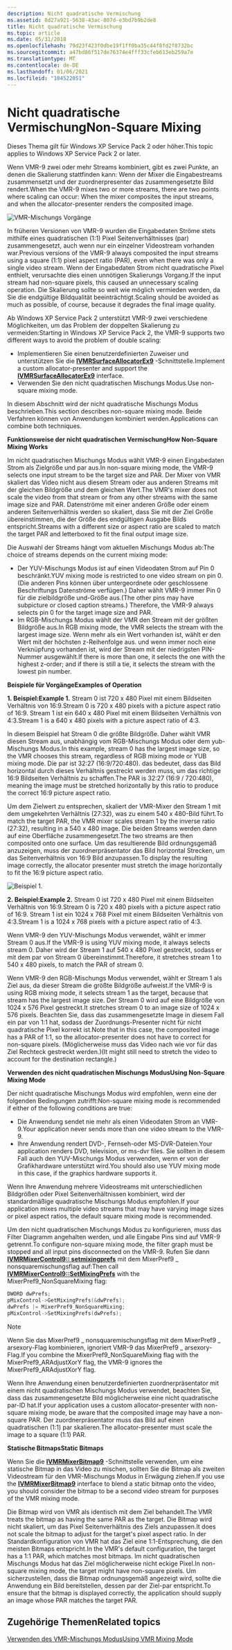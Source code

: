 ```yaml
---
description: Nicht quadratische Vermischung
ms.assetid: 8d27a921-5638-43ac-807d-e3bd7b9b2de8
title: Nicht quadratische Vermischung
ms.topic: article
ms.date: 05/31/2018
ms.openlocfilehash: 79d23f423f0dbe19f1ff0ba35c44f8fd2f8732bc
ms.sourcegitcommit: a47bd86f517de76374e4fff33cfeb613eb259a7e
ms.translationtype: MT
ms.contentlocale: de-DE
ms.lasthandoff: 01/06/2021
ms.locfileid: "104522051"
---
```

# <a name="non-square-mixing"></a><span data-ttu-id="fa9ab-103">Nicht quadratische Vermischung</span><span class="sxs-lookup"><span data-stu-id="fa9ab-103">Non-Square Mixing</span></span>

<span data-ttu-id="fa9ab-104">Dieses Thema gilt für Windows XP Service Pack 2 oder höher.</span><span class="sxs-lookup"><span data-stu-id="fa9ab-104">This topic applies to Windows XP Service Pack 2 or later.</span></span>

<span data-ttu-id="fa9ab-105">Wenn VMR-9 zwei oder mehr Streams kombiniert, gibt es zwei Punkte, an denen die Skalierung stattfinden kann: Wenn der Mixer die Eingabestreams zusammensetzt und der zuordnerpresenter das zusammengesetzte Bild rendert.</span><span class="sxs-lookup"><span data-stu-id="fa9ab-105">When the VMR-9 mixes two or more streams, there are two points where scaling can occur: When the mixer composites the input streams, and when the allocator-presenter renders the composited image.</span></span>

![VMR-Mischungs Vorgänge](images/vmr-nonsquare-mixing.png)

<span data-ttu-id="fa9ab-107">In früheren Versionen von VMR-9 wurden die Eingabedaten Ströme stets mithilfe eines quadratischen (1:1) Pixel Seitenverhältnisses (par) zusammengesetzt, auch wenn nur ein einzelner Videostream vorhanden war.</span><span class="sxs-lookup"><span data-stu-id="fa9ab-107">Previous versions of the VMR-9 always composited the input streams using a square (1:1) pixel aspect ratio (PAR), even when there was only a single video stream.</span></span> <span data-ttu-id="fa9ab-108">Wenn der Eingabedaten Strom nicht quadratische Pixel enthielt, verursachte dies einen unnötigen Skalierungs Vorgang.</span><span class="sxs-lookup"><span data-stu-id="fa9ab-108">If the input stream had non-square pixels, this caused an unnecessary scaling operation.</span></span> <span data-ttu-id="fa9ab-109">Die Skalierung sollte so weit wie möglich vermieden werden, da Sie die endgültige Bildqualität beeinträchtigt.</span><span class="sxs-lookup"><span data-stu-id="fa9ab-109">Scaling should be avoided as much as possible, of course, because it degrades the final image quality.</span></span>

<span data-ttu-id="fa9ab-110">Ab Windows XP Service Pack 2 unterstützt VMR-9 zwei verschiedene Möglichkeiten, um das Problem der doppelten Skalierung zu vermeiden:</span><span class="sxs-lookup"><span data-stu-id="fa9ab-110">Starting in Windows XP Service Pack 2, the VMR-9 supports two different ways to avoid the problem of double scaling:</span></span>

-   <span data-ttu-id="fa9ab-111">Implementieren Sie einen benutzerdefinierten Zuweiser und unterstützen Sie die [**IVMRSurfaceAllocatorEx9**](/previous-versions/windows/desktop/api/Vmr9/nn-vmr9-ivmrsurfaceallocatorex9) -Schnittstelle.</span><span class="sxs-lookup"><span data-stu-id="fa9ab-111">Implement a custom allocator-presenter and support the [**IVMRSurfaceAllocatorEx9**](/previous-versions/windows/desktop/api/Vmr9/nn-vmr9-ivmrsurfaceallocatorex9) interface.</span></span>
-   <span data-ttu-id="fa9ab-112">Verwenden Sie den nicht quadratischen Mischungs Modus.</span><span class="sxs-lookup"><span data-stu-id="fa9ab-112">Use non-square mixing mode.</span></span>

<span data-ttu-id="fa9ab-113">In diesem Abschnitt wird der nicht quadratische Mischungs Modus beschrieben.</span><span class="sxs-lookup"><span data-stu-id="fa9ab-113">This section describes non-square mixing mode.</span></span> <span data-ttu-id="fa9ab-114">Beide Verfahren können von Anwendungen kombiniert werden.</span><span class="sxs-lookup"><span data-stu-id="fa9ab-114">Applications can combine both techniques.</span></span>

<span data-ttu-id="fa9ab-115">**Funktionsweise der nicht quadratischen Vermischung**</span><span class="sxs-lookup"><span data-stu-id="fa9ab-115">**How Non-Square Mixing Works**</span></span>

<span data-ttu-id="fa9ab-116">Im nicht quadratischen Mischungs Modus wählt VMR-9 einen Eingabedaten Strom als Zielgröße und par aus.</span><span class="sxs-lookup"><span data-stu-id="fa9ab-116">In non-square mixing mode, the VMR-9 selects one input stream to be the target size and PAR.</span></span> <span data-ttu-id="fa9ab-117">Der Mixer von VMR skaliert das Video nicht aus diesem Stream oder aus anderen Streams mit der gleichen Bildgröße und dem gleichen Wert.</span><span class="sxs-lookup"><span data-stu-id="fa9ab-117">The VMR's mixer does not scale the video from that stream or from any other streams with the same image size and PAR.</span></span> <span data-ttu-id="fa9ab-118">Datenströme mit einer anderen Größe oder einem anderen Seitenverhältnis werden so skaliert, dass Sie mit der Ziel Größe übereinstimmen, die der Größe des endgültigen Ausgabe Bilds entspricht.</span><span class="sxs-lookup"><span data-stu-id="fa9ab-118">Streams with a different size or aspect ratio are scaled to match the target PAR and letterboxed to fit the final output image size.</span></span>

<span data-ttu-id="fa9ab-119">Die Auswahl der Streams hängt vom aktuellen Mischungs Modus ab:</span><span class="sxs-lookup"><span data-stu-id="fa9ab-119">The choice of streams depends on the current mixing mode:</span></span>

-   <span data-ttu-id="fa9ab-120">Der YUV-Mischungs Modus ist auf einen Videodaten Strom auf Pin 0 beschränkt.</span><span class="sxs-lookup"><span data-stu-id="fa9ab-120">YUV mixing mode is restricted to one video stream on pin 0.</span></span> <span data-ttu-id="fa9ab-121">(Die anderen Pins können über untergeordnete oder geschlossene Beschriftungs Datenströme verfügen.) Daher wählt VMR-9 immer Pin 0 für die zielbildgröße und-Größe aus.</span><span class="sxs-lookup"><span data-stu-id="fa9ab-121">(The other pins may have subpicture or closed caption streams.) Therefore, the VMR-9 always selects pin 0 for the target image size and PAR.</span></span>
-   <span data-ttu-id="fa9ab-122">Im RGB-Mischungs Modus wählt der VMR den Stream mit der größten Bildgröße aus.</span><span class="sxs-lookup"><span data-stu-id="fa9ab-122">In RGB mixing mode, the VMR selects the stream with the largest image size.</span></span> <span data-ttu-id="fa9ab-123">Wenn mehr als ein Wert vorhanden ist, wählt er den Wert mit der höchsten z-Reihenfolge aus. und wenn immer noch eine Verknüpfung vorhanden ist, wird der Stream mit der niedrigsten PIN-Nummer ausgewählt.</span><span class="sxs-lookup"><span data-stu-id="fa9ab-123">If there is more than one, it selects the one with the highest z-order; and if there is still a tie, it selects the stream with the lowest pin number.</span></span>

<span data-ttu-id="fa9ab-124">**Beispiele für Vorgänge**</span><span class="sxs-lookup"><span data-stu-id="fa9ab-124">**Examples of Operation**</span></span>

<span data-ttu-id="fa9ab-125">**1. Beispiel:**</span><span class="sxs-lookup"><span data-stu-id="fa9ab-125">**Example 1.**</span></span> <span data-ttu-id="fa9ab-126">Stream 0 ist 720 x 480 Pixel mit einem Bildseiten Verhältnis von 16:9.</span><span class="sxs-lookup"><span data-stu-id="fa9ab-126">Stream 0 is 720 x 480 pixels with a picture aspect ratio of 16:9.</span></span> <span data-ttu-id="fa9ab-127">Stream 1 ist ein 640 x 480 Pixel mit einem Bildseiten Verhältnis von 4:3.</span><span class="sxs-lookup"><span data-stu-id="fa9ab-127">Stream 1 is a 640 x 480 pixels with a picture aspect ratio of 4:3.</span></span>

<span data-ttu-id="fa9ab-128">In diesem Beispiel hat Stream 0 die größte Bildgröße. Daher wählt VMR diesen Stream aus, unabhängig vom RGB-Mischungs Modus oder dem yub-Mischungs Modus.</span><span class="sxs-lookup"><span data-stu-id="fa9ab-128">In this example, stream 0 has the largest image size, so the VMR chooses this stream, regardless of RGB mixing mode or YUB mixing mode.</span></span> <span data-ttu-id="fa9ab-129">Die par ist 32:27 (16:9/720:480). das bedeutet, dass das Bild horizontal durch dieses Verhältnis gestreckt werden muss, um das richtige 16:9 Bildseiten Verhältnis zu schaffen.</span><span class="sxs-lookup"><span data-stu-id="fa9ab-129">The PAR is 32:27 (16:9 / 720:480), meaning the image must be stretched horizontally by this ratio to produce the correct 16:9 picture aspect ratio.</span></span>

<span data-ttu-id="fa9ab-130">Um dem Zielwert zu entsprechen, skaliert der VMR-Mixer den Stream 1 mit dem umgekehrten Verhältnis (27:32), was zu einem 540 x 480-Bild führt.</span><span class="sxs-lookup"><span data-stu-id="fa9ab-130">To match the target PAR, the VMR mixer scales stream 1 by the inverse ratio (27:32), resulting in a 540 x 480 image.</span></span> <span data-ttu-id="fa9ab-131">Die beiden Streams werden dann auf eine Oberfläche zusammengesetzt.</span><span class="sxs-lookup"><span data-stu-id="fa9ab-131">The two streams are then composited onto one surface.</span></span> <span data-ttu-id="fa9ab-132">Um das resultierende Bild ordnungsgemäß anzuzeigen, muss der zuordnerpräsentator das Bild horizontal Strecken, um das Seitenverhältnis von 16:9 Bild anzupassen.</span><span class="sxs-lookup"><span data-stu-id="fa9ab-132">To display the resulting image correctly, the allocator presenter must stretch the image horizontally to fit the 16:9 picture aspect ratio.</span></span>

![Beispiel 1.](images/vmr-nonsquare-mixing2.png)

<span data-ttu-id="fa9ab-134">**2. Beispiel:**</span><span class="sxs-lookup"><span data-stu-id="fa9ab-134">**Example 2.**</span></span> <span data-ttu-id="fa9ab-135">Stream 0 ist 720 x 480 Pixel mit einem Bildseiten Verhältnis von 16:9.</span><span class="sxs-lookup"><span data-stu-id="fa9ab-135">Stream 0 is 720 x 480 pixels with a picture aspect ratio of 16:9.</span></span> <span data-ttu-id="fa9ab-136">Stream 1 ist ein 1024 x 768 Pixel mit einem Bildseiten Verhältnis von 4:3.</span><span class="sxs-lookup"><span data-stu-id="fa9ab-136">Stream 1 is a 1024 x 768 pixels with a picture aspect ratio of 4:3.</span></span>

<span data-ttu-id="fa9ab-137">Wenn VMR-9 den YUV-Mischungs Modus verwendet, wählt er immer Stream 0 aus.</span><span class="sxs-lookup"><span data-stu-id="fa9ab-137">If the VMR-9 is using YUV mixing mode, it always selects stream 0.</span></span> <span data-ttu-id="fa9ab-138">Daher wird der Stream 1 auf 540 x 480 Pixel gestreckt, sodass er mit dem par von Stream 0 übereinstimmt.</span><span class="sxs-lookup"><span data-stu-id="fa9ab-138">Therefore, it stretches stream 1 to 540 x 480 pixels, to match the PAR of stream 0.</span></span>

<span data-ttu-id="fa9ab-139">Wenn VMR-9 den RGB-Mischungs Modus verwendet, wählt er Stream 1 als Ziel aus, da dieser Stream die größte Bildgröße aufweist.</span><span class="sxs-lookup"><span data-stu-id="fa9ab-139">If the VMR-9 is using RGB mixing mode, it selects stream 1 as the target, because that stream has the largest image size.</span></span> <span data-ttu-id="fa9ab-140">Der Stream 0 wird auf eine Bildgröße von 1024 x 576 Pixel gestreckt.</span><span class="sxs-lookup"><span data-stu-id="fa9ab-140">It stretches stream 0 to an image size of 1024 x 576 pixels.</span></span> <span data-ttu-id="fa9ab-141">Beachten Sie, dass das zusammengesetzte Image in diesem Fall ein par von 1:1 hat, sodass der Zuordnungs-Presenter nicht für nicht quadratische Pixel korrekt ist.</span><span class="sxs-lookup"><span data-stu-id="fa9ab-141">Note that in this case, the composited image has a PAR of 1:1, so the allocator-presenter does not have to correct for non-square pixels.</span></span> <span data-ttu-id="fa9ab-142">(Möglicherweise muss das Video nach wie vor für das Ziel Rechteck gestreckt werden.)</span><span class="sxs-lookup"><span data-stu-id="fa9ab-142">(It might still need to stretch the video to account for the destination rectangle.)</span></span>

<span data-ttu-id="fa9ab-143">**Verwenden des nicht quadratischen Mischungs Modus**</span><span class="sxs-lookup"><span data-stu-id="fa9ab-143">**Using Non-Square Mixing Mode**</span></span>

<span data-ttu-id="fa9ab-144">Der nicht quadratische Mischungs Modus wird empfohlen, wenn eine der folgenden Bedingungen zutrifft:</span><span class="sxs-lookup"><span data-stu-id="fa9ab-144">Non-square mixing mode is recommended if either of the following conditions are true:</span></span>

-   <span data-ttu-id="fa9ab-145">Die Anwendung sendet nie mehr als einen Videodaten Strom an VMR-9.</span><span class="sxs-lookup"><span data-stu-id="fa9ab-145">Your application never sends more than one video stream to the VMR-9.</span></span>
-   <span data-ttu-id="fa9ab-146">Ihre Anwendung rendert DVD-, Fernseh-oder MS-DVR-Dateien.</span><span class="sxs-lookup"><span data-stu-id="fa9ab-146">Your application renders DVD, television, or ms-dvr files.</span></span> <span data-ttu-id="fa9ab-147">Sie sollten in diesem Fall auch den YUV-Mischungs Modus verwenden, wenn er von der Grafikhardware unterstützt wird.</span><span class="sxs-lookup"><span data-stu-id="fa9ab-147">You should also use YUV mixing mode in this case, if the graphics hardware supports it.</span></span>

<span data-ttu-id="fa9ab-148">Wenn Ihre Anwendung mehrere Videostreams mit unterschiedlichen Bildgrößen oder Pixel Seitenverhältnissen kombiniert, wird der standardmäßige quadratische Mischungs Modus empfohlen.</span><span class="sxs-lookup"><span data-stu-id="fa9ab-148">If your application mixes multiple video streams that may have varying image sizes or pixel aspect ratios, the default square mixing mode is recommended.</span></span>

<span data-ttu-id="fa9ab-149">Um den nicht quadratischen Mischungs Modus zu konfigurieren, muss das Filter Diagramm angehalten werden, und alle Eingabe Pins sind auf VMR-9 getrennt.</span><span class="sxs-lookup"><span data-stu-id="fa9ab-149">To configure non-square mixing mode, the filter graph must be stopped and all input pins disconnected on the VMR-9.</span></span> <span data-ttu-id="fa9ab-150">Rufen Sie dann [**IVMRMixerControl9:: setmixingprefs**](/previous-versions/windows/desktop/api/Vmr9/nf-vmr9-ivmrmixercontrol9-setmixingprefs) mit dem MixerPref9 \_ nonsquaremischungsflag auf:</span><span class="sxs-lookup"><span data-stu-id="fa9ab-150">Then call [**IVMRMixerControl9::SetMixingPrefs**](/previous-versions/windows/desktop/api/Vmr9/nf-vmr9-ivmrmixercontrol9-setmixingprefs) with the MixerPref9\_NonSquareMixing flag:</span></span>


```C++
DWORD dwPrefs;
pMixControl->GetMixingPrefs(&dwPrefs);  
dwPrefs |= MixerPref9_NonSquareMixing;
pMixControl->SetMixingPrefs(dwPrefs);
```



> [!Note]  
> <span data-ttu-id="fa9ab-151">Wenn Sie das MixerPref9 \_ nonsquaremischungsflag mit dem MixerPref9 \_ arsexory-Flag kombinieren, ignoriert VMR-9 das MixerPref9 \_ arsexory-Flag.</span><span class="sxs-lookup"><span data-stu-id="fa9ab-151">If you combine the MixerPref9\_NonSquareMixing flag with the MixerPref9\_ARAdjustXorY flag, the VMR-9 ignores the MixerPref9\_ARAdjustXorY flag.</span></span>

 

<span data-ttu-id="fa9ab-152">Wenn Ihre Anwendung einen benutzerdefinierten zuordnerpräsentator mit einem nicht quadratischen Mischungs Modus verwendet, beachten Sie, dass das zusammengesetzte Bild möglicherweise eine nicht quadratische par-ID hat.</span><span class="sxs-lookup"><span data-stu-id="fa9ab-152">If your application uses a custom allocator-presenter with non-square mixing mode, be aware that the composited image may have a non-square PAR.</span></span> <span data-ttu-id="fa9ab-153">Der zuordnerpräsentator muss das Bild auf einen quadratischen (1:1) par skalieren.</span><span class="sxs-lookup"><span data-stu-id="fa9ab-153">The allocator-presenter must scale the image to a square (1:1) PAR.</span></span>

<span data-ttu-id="fa9ab-154">**Statische Bitmaps**</span><span class="sxs-lookup"><span data-stu-id="fa9ab-154">**Static Bitmaps**</span></span>

<span data-ttu-id="fa9ab-155">Wenn Sie die [**IVMRMixerBitmap9**](/previous-versions/windows/desktop/api/Vmr9/nn-vmr9-ivmrmixerbitmap9) -Schnittstelle verwenden, um eine statische Bitmap in das Video zu mischen, sollten Sie die Bitmap als zweiten Videostream für den VMR-Mischungs Modus in Erwägung ziehen.</span><span class="sxs-lookup"><span data-stu-id="fa9ab-155">If you use the [**IVMRMixerBitmap9**](/previous-versions/windows/desktop/api/Vmr9/nn-vmr9-ivmrmixerbitmap9) interface to blend a static bitmap onto the video, you should consider the bitmap to be a second video stream for purposes of the VMR mixing mode.</span></span>

<span data-ttu-id="fa9ab-156">Die Bitmap wird von VMR als identisch mit dem Ziel behandelt.</span><span class="sxs-lookup"><span data-stu-id="fa9ab-156">The VMR treats the bitmap as having the same PAR as the target.</span></span> <span data-ttu-id="fa9ab-157">Die Bitmap wird nicht skaliert, um das Pixel Seitenverhältnis des Ziels anzupassen.</span><span class="sxs-lookup"><span data-stu-id="fa9ab-157">It does not scale the bitmap to adjust for the target's pixel aspect ratio.</span></span> <span data-ttu-id="fa9ab-158">In der Standardkonfiguration von VMR hat das Ziel eine 1:1-Entsprechung, die den meisten Bitmaps entspricht.</span><span class="sxs-lookup"><span data-stu-id="fa9ab-158">In the VMR's default configuration, the target has a 1:1 PAR, which matches most bitmaps.</span></span> <span data-ttu-id="fa9ab-159">Im nicht quadratischen Mischungs Modus hat das Ziel möglicherweise nicht eckige Pixel.</span><span class="sxs-lookup"><span data-stu-id="fa9ab-159">In non-square mixing mode, the target might have non-square pixels.</span></span> <span data-ttu-id="fa9ab-160">Um sicherzustellen, dass die Bitmap ordnungsgemäß angezeigt wird, sollte die Anwendung ein Bild bereitstellen, dessen par der Ziel-par entspricht.</span><span class="sxs-lookup"><span data-stu-id="fa9ab-160">To ensure that the bitmap is displayed correctly, the application should supply an image whose PAR matches the target PAR.</span></span>

## <a name="related-topics"></a><span data-ttu-id="fa9ab-161">Zugehörige Themen</span><span class="sxs-lookup"><span data-stu-id="fa9ab-161">Related topics</span></span>

<dl> <dt>

[<span data-ttu-id="fa9ab-162">Verwenden des VMR-Mischungs Modus</span><span class="sxs-lookup"><span data-stu-id="fa9ab-162">Using VMR Mixing Mode</span></span>](using-vmr-mixing-mode.md)
</dt> </dl>

 

 



